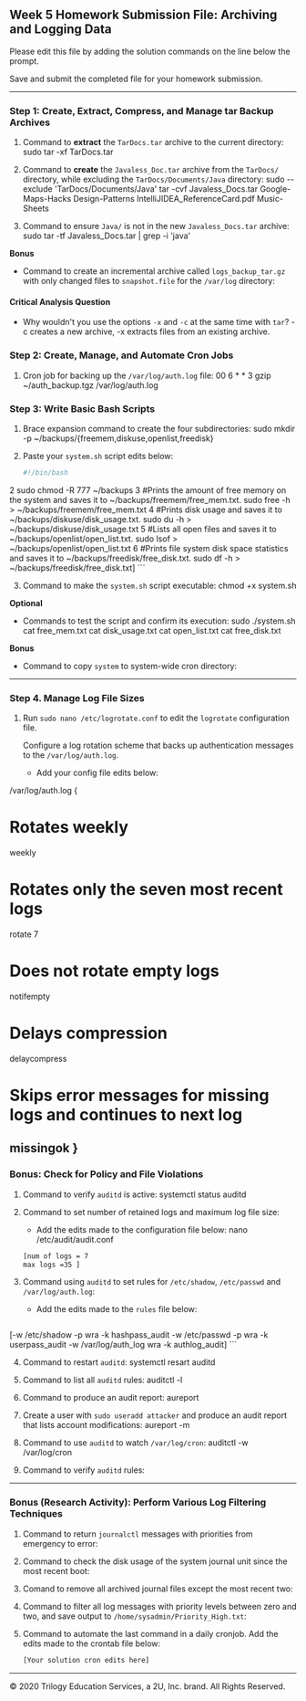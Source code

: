 ## Week 5 Homework Submission File: Archiving and Logging Data

Please edit this file by adding the solution commands on the line below the prompt.

Save and submit the completed file for your homework submission.

---

### Step 1: Create, Extract, Compress, and Manage tar Backup Archives

1. Command to **extract** the `TarDocs.tar` archive to the current directory:
sudo tar -xf TarDocs.tar

2. Command to **create** the `Javaless_Doc.tar` archive from the `TarDocs/` directory, while excluding the `TarDocs/Documents/Java` directory:
sudo --exclude 'TarDocs/Documents/Java' tar -cvf Javaless_Docs.tar Google-Maps-Hacks Design-Patterns IntelliJIDEA_ReferenceCard.pdf Music-Sheets

3. Command to ensure `Java/` is not in the new `Javaless_Docs.tar` archive:
sudo tar -tf Javaless_Docs.tar | grep -i 'java'

**Bonus** 
- Command to create an incremental archive called `logs_backup_tar.gz` with only changed files to `snapshot.file` for the `/var/log` directory:

#### Critical Analysis Question

- Why wouldn't you use the options `-x` and `-c` at the same time with `tar`?
 -c creates a new archive, -x extracts files from an existing archive.

### Step 2: Create, Manage, and Automate Cron Jobs

1. Cron job for backing up the `/var/log/auth.log` file:
00 6 * * 3 gzip ~/auth_backup.tgz /var/log/auth.log

### Step 3: Write Basic Bash Scripts

1. Brace expansion command to create the four subdirectories:
sudo mkdir -p ~/backups/{freemem,diskuse,openlist,freedisk}

2. Paste your `system.sh` script edits below:

    ```bash
    #!/bin/bash
 2 sudo chmod -R 777 ~/backups
 3 #Prints the amount of free memory on the system and saves it to ~/backups/freemem/free_mem.txt.
sudo free -h > ~/backups/freemem/free_mem.txt
 4 #Prints disk usage and saves it to ~/backups/diskuse/disk_usage.txt.
sudo du -h > ~/backups/diskuse/disk_usage.txt
 5 #Lists all open files and saves it to ~/backups/openlist/open_list.txt.
sudo lsof > ~/backups/openlist/open_list.txt
 6 #Prints file system disk space statistics and saves it to ~/backups/freedisk/free_disk.txt.
sudo df -h > ~/backups/freedisk/free_disk.txt]
    ```

3. Command to make the `system.sh` script executable:
chmod +x system.sh

**Optional**
- Commands to test the script and confirm its execution:
sudo ./system.sh
cat free_mem.txt
cat disk_usage.txt
cat open_list.txt
cat free_disk.txt

**Bonus**
- Command to copy `system` to system-wide cron directory:

---

### Step 4. Manage Log File Sizes
 
1. Run `sudo nano /etc/logrotate.conf` to edit the `logrotate` configuration file. 

    Configure a log rotation scheme that backs up authentication messages to the `/var/log/auth.log`.

    - Add your config file edits below:

/var/log/auth.log {
# Rotates weekly
weekly
# Rotates only the seven most recent logs
rotate 7
# Does not rotate empty logs
notifempty
# Delays compression
delaycompress
# Skips error messages for missing logs and continues to next log
missingok
}
---

### Bonus: Check for Policy and File Violations

1. Command to verify `auditd` is active:
systemctl status auditd

2. Command to set number of retained logs and maximum log file size:

    - Add the edits made to the configuration file below: nano /etc/audit/audit.conf

    ```bash
    [num of logs = 7
    max logs =35 ]
    ```

3. Command using `auditd` to set rules for `/etc/shadow`, `/etc/passwd` and `/var/log/auth.log`:


    - Add the edits made to the `rules` file below:

    ```bash
  [-w /etc/shadow -p wra -k hashpass_audit
  -w /etc/passwd -p wra -k userpass_audit
  -w /var/log/auth_log wra -k authlog_audit]
    ```

4. Command to restart `auditd`:
systemctl resart auditd

5. Command to list all `auditd` rules:
auditctl -l

6. Command to produce an audit report: aureport

7. Create a user with `sudo useradd attacker` and produce an audit report that lists account modifications: aureport -m 

8. Command to use `auditd` to watch `/var/log/cron`: auditctl -w /var/log/cron

9. Command to verify `auditd` rules:

---

### Bonus (Research Activity): Perform Various Log Filtering Techniques

1. Command to return `journalctl` messages with priorities from emergency to error:

1. Command to check the disk usage of the system journal unit since the most recent boot:

1. Comand to remove all archived journal files except the most recent two:


1. Command to filter all log messages with priority levels between zero and two, and save output to `/home/sysadmin/Priority_High.txt`:

1. Command to automate the last command in a daily cronjob. Add the edits made to the crontab file below:

    ```bash
    [Your solution cron edits here]
    ```

---
© 2020 Trilogy Education Services, a 2U, Inc. brand. All Rights Reserved.
